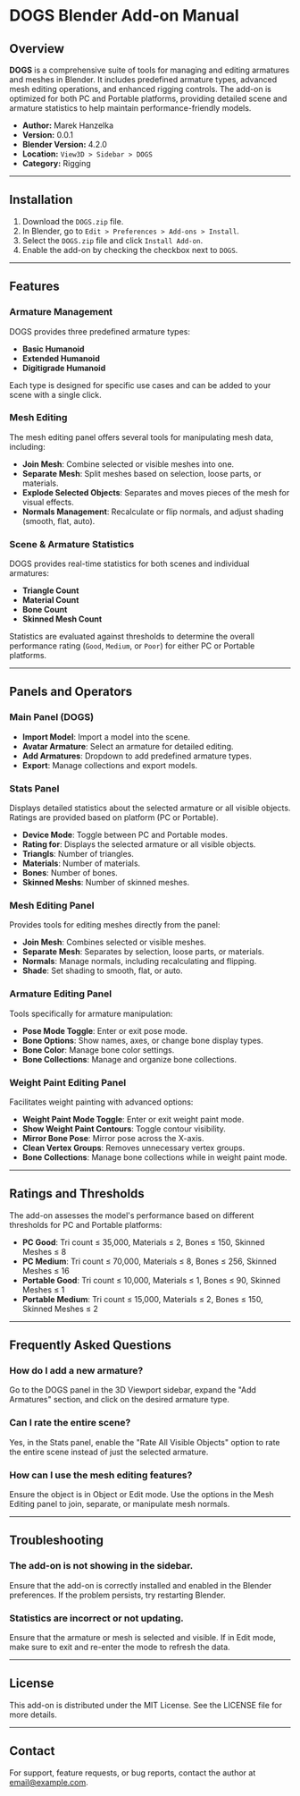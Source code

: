 # DOGS Blender Add-on Manual

## Overview

**DOGS** is a comprehensive suite of tools for managing and editing armatures and meshes in Blender. It includes predefined armature types, advanced mesh editing operations, and enhanced rigging controls. The add-on is optimized for both PC and Portable platforms, providing detailed scene and armature statistics to help maintain performance-friendly models.

- **Author:** Marek Hanzelka
- **Version:** 0.0.1
- **Blender Version:** 4.2.0
- **Location:** `View3D > Sidebar > DOGS`
- **Category:** Rigging

---

## Installation

1. Download the `DOGS.zip` file.
2. In Blender, go to `Edit > Preferences > Add-ons > Install`.
3. Select the `DOGS.zip` file and click `Install Add-on`.
4. Enable the add-on by checking the checkbox next to `DOGS`.

---

## Features

### Armature Management

DOGS provides three predefined armature types:

- **Basic Humanoid**
- **Extended Humanoid**
- **Digitigrade Humanoid**

Each type is designed for specific use cases and can be added to your scene with a single click.

### Mesh Editing

The mesh editing panel offers several tools for manipulating mesh data, including:

- **Join Mesh**: Combine selected or visible meshes into one.
- **Separate Mesh**: Split meshes based on selection, loose parts, or materials.
- **Explode Selected Objects**: Separates and moves pieces of the mesh for visual effects.
- **Normals Management**: Recalculate or flip normals, and adjust shading (smooth, flat, auto).

### Scene & Armature Statistics

DOGS provides real-time statistics for both scenes and individual armatures:

- **Triangle Count**
- **Material Count**
- **Bone Count**
- **Skinned Mesh Count**

Statistics are evaluated against thresholds to determine the overall performance rating (`Good`, `Medium`, or `Poor`) for either PC or Portable platforms.

---

## Panels and Operators

### Main Panel (DOGS)

- **Import Model**: Import a model into the scene.
- **Avatar Armature**: Select an armature for detailed editing.
- **Add Armatures**: Dropdown to add predefined armature types.
- **Export**: Manage collections and export models.

### Stats Panel

Displays detailed statistics about the selected armature or all visible objects. Ratings are provided based on platform (PC or Portable).

- **Device Mode**: Toggle between PC and Portable modes.
- **Rating for**: Displays the selected armature or all visible objects.
- **Triangls**: Number of triangles.
- **Materials**: Number of materials.
- **Bones**: Number of bones.
- **Skinned Meshs**: Number of skinned meshes.

### Mesh Editing Panel

Provides tools for editing meshes directly from the panel:

- **Join Mesh**: Combines selected or visible meshes.
- **Separate Mesh**: Separates by selection, loose parts, or materials.
- **Normals**: Manage normals, including recalculating and flipping.
- **Shade**: Set shading to smooth, flat, or auto.

### Armature Editing Panel

Tools specifically for armature manipulation:

- **Pose Mode Toggle**: Enter or exit pose mode.
- **Bone Options**: Show names, axes, or change bone display types.
- **Bone Color**: Manage bone color settings.
- **Bone Collections**: Manage and organize bone collections.

### Weight Paint Editing Panel

Facilitates weight painting with advanced options:

- **Weight Paint Mode Toggle**: Enter or exit weight paint mode.
- **Show Weight Paint Contours**: Toggle contour visibility.
- **Mirror Bone Pose**: Mirror pose across the X-axis.
- **Clean Vertex Groups**: Removes unnecessary vertex groups.
- **Bone Collections**: Manage bone collections while in weight paint mode.

---

## Ratings and Thresholds

The add-on assesses the model's performance based on different thresholds for PC and Portable platforms:

- **PC Good**: Tri count ≤ 35,000, Materials ≤ 2, Bones ≤ 150, Skinned Meshes ≤ 8
- **PC Medium**: Tri count ≤ 70,000, Materials ≤ 8, Bones ≤ 256, Skinned Meshes ≤ 16
- **Portable Good**: Tri count ≤ 10,000, Materials ≤ 1, Bones ≤ 90, Skinned Meshes ≤ 1
- **Portable Medium**: Tri count ≤ 15,000, Materials ≤ 2, Bones ≤ 150, Skinned Meshes ≤ 2

---

## Frequently Asked Questions

### How do I add a new armature?
Go to the DOGS panel in the 3D Viewport sidebar, expand the "Add Armatures" section, and click on the desired armature type.

### Can I rate the entire scene?
Yes, in the Stats panel, enable the "Rate All Visible Objects" option to rate the entire scene instead of just the selected armature.

### How can I use the mesh editing features?
Ensure the object is in Object or Edit mode. Use the options in the Mesh Editing panel to join, separate, or manipulate mesh normals.

---

## Troubleshooting

### The add-on is not showing in the sidebar.
Ensure that the add-on is correctly installed and enabled in the Blender preferences. If the problem persists, try restarting Blender.

### Statistics are incorrect or not updating.
Ensure that the armature or mesh is selected and visible. If in Edit mode, make sure to exit and re-enter the mode to refresh the data.

---

## License

This add-on is distributed under the MIT License. See the LICENSE file for more details.

---

## Contact

For support, feature requests, or bug reports, contact the author at [email@example.com](mailto:email@example.com).

